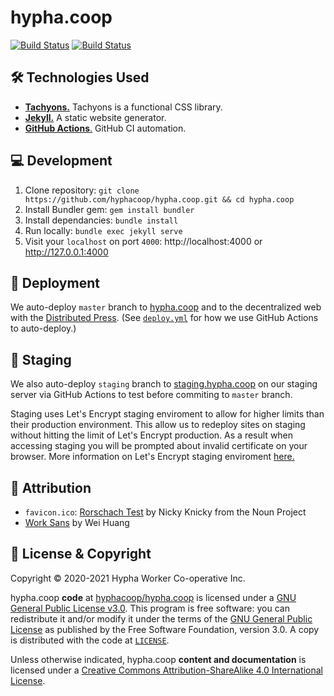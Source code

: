 # hypha.coop

[![Build Status](https://github.com/hyphacoop/hypha.coop/actions/workflows/deploy.yml/badge.svg?branch=master)](https://github.com/hyphacoop/hypha.coop/actions)
[![Build Status](https://github.com/hyphacoop/hypha.coop/actions/workflows/deploy.yml/badge.svg?branch=staging)](https://github.com/hyphacoop/hypha.coop/actions)


## 🛠️ Technologies Used

- [**Tachyons.**][tachyons] Tachyons is a functional CSS library.
- [**Jekyll.**][jekyll] A static website generator.
- [**GitHub Actions**.][gh-actions] GitHub CI automation.

## 💻 Development

1. Clone repository: `git clone https://github.com/hyphacoop/hypha.coop.git && cd hypha.coop`
2. Install Bundler gem: `gem install bundler`
3. Install dependancies: `bundle install`
4. Run locally: `bundle exec jekyll serve`
5. Visit your `localhost` on port `4000`: http://localhost:4000 or http://127.0.0.1:4000

## 🚀 Deployment

We auto-deploy `master` branch to [hypha.coop][website] and to the decentralized web with the [Distributed Press][distributed-press]. (See [`deploy.yml`][actions-conf] for how we use GitHub Actions to auto-deploy.)

## 🚧 Staging

We also auto-deploy `staging` branch to [staging.hypha.coop](https://staging.hypha.coop) on our staging server via GitHub Actions to test before commiting to `master` branch. 

Staging uses Let's Encrypt staging enviroment to allow for higher limits than their production environment. This allow us to redeploy sites on staging without hitting the limit of Let's Encrypt production. As a result when accessing staging you will be prompted about invalid certificate on your browser. More information on Let's Encrypt staging enviroment [here.](https://letsencrypt.org/docs/staging-environment/)

## 📑 Attribution

- `favicon.ico`: [Rorschach Test](https://thenounproject.com/nicky.humphreys/collection/repeat-pattern/?i=871159) by Nicky Knicky from the Noun Project
- [Work Sans](https://github.com/weiweihuanghuang/Work-Sans) by Wei Huang

## 📃 License & Copyright

Copyright © 2020-2021 Hypha Worker Co-operative Inc.

hypha.coop **code** at [hyphacoop/hypha.coop](https://github.com/hyphacoop/hypha.coop) is licensed under a [GNU General Public License v3.0](https://www.gnu.org/licenses/gpl.html). This program is free software: you can redistribute it and/or modify it under the terms of the [GNU General Public License](https://www.gnu.org/licenses/gpl.html) as published by the Free Software Foundation, version 3.0. A copy is distributed with the code at [`LICENSE`](./LICENSE).

Unless otherwise indicated, hypha.coop **content and documentation** is licensed under a [Creative Commons Attribution-ShareAlike 4.0 International License](http://creativecommons.org/licenses/by-sa/4.0/). 

<!-- Links -->
   [website]: https://hypha.coop
   [jekyll]: https://jekyllrb.com
   [tachyons]: http://tachyons.io
   [gh-actions]: https://docs.github.com/en/actions
   [actions-conf]: /.github/workflows/deploy.yml
   [distributed-press]: https://github.com/hyphacoop/api.distributed.press/
